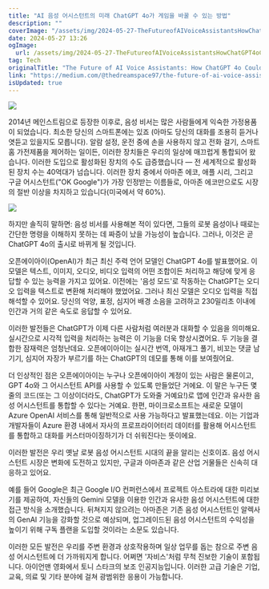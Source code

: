 ```yaml
---
title: "AI 음성 어시스턴트의 미래 ChatGPT 4o가 게임을 바꿀 수 있는 방법"
description: ""
coverImage: "/assets/img/2024-05-27-TheFutureofAIVoiceAssistantsHowChatGPT4oCouldChangetheGame_0.png"
date: 2024-05-27 13:26
ogImage:
  url: /assets/img/2024-05-27-TheFutureofAIVoiceAssistantsHowChatGPT4oCouldChangetheGame_0.png
tag: Tech
originalTitle: "The Future of AI Voice Assistants: How ChatGPT 4o Could Change the Game"
link: "https://medium.com/@thedreamspace97/the-future-of-ai-voice-assistants-how-chatgpt-4o-could-change-the-game-6625250cb3ef"
isUpdated: true
---
```


<img src="/assets/img/2024-05-27-TheFutureofAIVoiceAssistantsHowChatGPT4oCouldChangetheGame_0.png" />

2014년 메인스트림으로 등장한 이후로, 음성 비서는 많은 사람들에게 익숙한 가정용품이 되었습니다. 최소한 당신의 스마트폰에는 있죠 (아마도 당신의 대화를 조용히 듣거나 엿듣고 있을지도 모릅니다). 알람 설정, 운전 중에 손을 사용하지 않고 전화 걸기, 스마트 홈 가전제품을 제어하는 일이든, 이러한 장치들은 우리의 일상에 매끄럽게 통합되어 왔습니다. 이러한 도입으로 활성화된 장치의 수도 급증했습니다 — 전 세계적으로 활성화된 장치 수는 40억대가 넘습니다. 이러한 장치 중에서 아마존 에코, 애플 시리, 그리고 구글 어시스턴트("OK Google")가 가장 인정받는 이름들로, 아마존 에코만으로도 시장의 절반 이상을 차지하고 있습니다(미국에서 약 60%).

<img src="/assets/img/2024-05-27-TheFutureofAIVoiceAssistantsHowChatGPT4oCouldChangetheGame_1.png" />

하지만 솔직히 말하면: 음성 비서를 사용해본 적이 있다면, 그들의 로봇 음성이나 때로는 간단한 명령을 이해하지 못하는 데 짜증이 났을 가능성이 높습니다. 그러나, 이것은 곧 ChatGPT 4o의 출시로 바뀌게 될 것입니다.

<!-- cozy-coder - 수평 -->

<ins class="adsbygoogle"
     style="display:block"
     data-ad-client="ca-pub-4877378276818686"
     data-ad-slot="1107185301"
     data-ad-format="auto"
     data-full-width-responsive="true"></ins>

<script>
     (adsbygoogle = window.adsbygoogle || []).push({});
</script>

오픈에이아이(OpenAI)가 최근 최신 주력 언어 모델인 ChatGPT 4o를 발표했어요. 이 모델은 텍스트, 이미지, 오디오, 비디오 입력의 어떤 조합이든 처리하고 해당에 맞게 응답할 수 있는 능력을 가지고 있어요. 이전에는 '음성 모드'로 작동하는 ChatGPT는 오디오 입력을 텍스트로 변환해 처리해야 했었어요. 그러나 최신 모델은 오디오 입력을 직접 해석할 수 있어요. 당신의 억양, 표정, 심지어 배경 소음을 고려하고 230밀리초 이내에 인간과 거의 같은 속도로 응답할 수 있어요.

이러한 발전들은 ChatGPT가 이제 다른 사람처럼 여러분과 대화할 수 있음을 의미해요. 실시간으로 시각적 입력을 처리하는 능력은 이 기능을 더욱 향상시켰어요. 두 기능을 결합한 잠재력은 엄청난데요. 오픈에이아이는 실시간 번역, 아재개그 풀기, 비꼬는 댓글 남기기, 심지어 자장가 부르기를 하는 ChatGPT의 데모를 통해 이를 보여줬어요.

더 인상적인 점은 오픈에이아이는 누구나 오픈에이아이 계정이 있는 사람은 물론이고, GPT 4o와 그 어시스턴트 API를 사용할 수 있도록 만들었단 거에요. 이 말은 누구든 몇 줄의 코드(또는 그 이상이더라도, ChatGPT가 도와줄 거예요!)로 앱에 인간과 유사한 음성 어시스턴트를 통합할 수 있다는 거예요. 한편, 마이크로소프트는 새로운 모델이 Azure OpenAI 서비스를 통해 일반적으로 사용 가능하다고 발표했는데요. 이는 기업과 개발자들이 Azure 환경 내에서 자사의 프로프라이어터리 데이터를 활용해 어시스턴트를 통합하고 대화를 커스터마이징하기가 더 쉬워진다는 뜻이에요.

이러한 발전은 우리 옛날 로봇 음성 어시스턴트 시대의 끝을 알리는 신호이죠. 음성 어시스턴트 시장은 변화에 도전하고 있지만, 구글과 아마존과 같은 산업 거물들은 신속히 대응하고 있어요.

<!-- cozy-coder - 수평 -->

<ins class="adsbygoogle"
     style="display:block"
     data-ad-client="ca-pub-4877378276818686"
     data-ad-slot="1107185301"
     data-ad-format="auto"
     data-full-width-responsive="true"></ins>

<script>
     (adsbygoogle = window.adsbygoogle || []).push({});
</script>

예를 들어 Google은 최근 Google I/O 컨퍼런스에서 프로젝트 아스트라에 대한 미리보기를 제공하여, 자신들의 Gemini 모델을 이용한 인간과 유사한 음성 어시스턴트에 대한 접근 방식을 소개했습니다. 뒤쳐지지 않으려는 아마존은 기존 음성 어시스턴트인 알렉사의 GenAI 기능을 강화할 것으로 예상되며, 업그레이드된 음성 어시스턴트의 수익성을 높이기 위해 구독 플랜을 도입할 것이라는 소문도 있습니다.

이러한 모든 발전은 우리를 주변 환경과 상호작용하며 일상 업무를 돕는 참으로 주변 음성 어시스턴트에 더 가까워지게 합니다. 어쩌면 '자비스'처럼 무척 진보한 기술이 포함됩니다. 아이언맨 영화에서 토니 스타크의 보조 인공지능입니다. 이러한 고급 기술은 기업, 교육, 의료 및 기타 분야에 걸쳐 광범위한 응용이 가능합니다.

